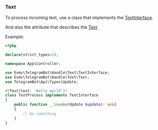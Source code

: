 ### Text
To process incoming text, use a class that implements the [TextInterface](https://github.com/EvMV/EvmvTelegramBundle/src/Handle/Text/TextInterface.php).

And also the attribute that describes the [Text](https://github.com/EvMV/EvmvTelegramBundle/src/Handle/Text/Text.php).

Example:
```php
<?php

declare(strict_types=1);

namespace App\Controller;

use Evmv\TelegramBot\Handle\Text\TextInterface;
use Evmv\TelegramBot\Handle\Text\Text;
use TelegramBot\Api\Types\Update;

#[Text(text: 'Hello world')]
class TextProcess implements TextInterface
{
    public function __invoke(Update $update): void
    {
        // Do something
    }
}

```
